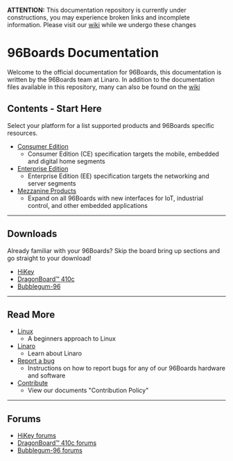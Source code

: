 **ATTENTION:** This documentation repository is currently under constructions, you may experience broken links and incomplete information. Please visit our [wiki](https://github.com/96boards/documentation/wiki) while we undergo these changes

# 96Boards Documentation

Welcome to the official documentation for 96Boards, this documentation is written by the 96Boards team at Linaro. In addition to the documentation files available in this repository,
many can also be found on the [wiki](https://github.com/96boards/documentation/wiki)

## Contents - Start Here

Select your platform for a list supported products and 96Boards specific resources. 

- [Consumer Edition](ConsumerEdition/README.md)
   - Consumer Edition (CE) specification targets the mobile, embedded and digital home segments
- [Enterprise Edition](EnterpriseEdition/README.md)
   - Enterprise Edition (EE) specification targets the networking and server segments
- [Mezzanine Products](MezzanineProducts/README.md)
   - Expand on all 96Boards with new interfaces for IoT, industrial control, and other embedded applications
   
***

## Downloads

Already familiar with your 96Boards? Skip the board bring up sections and go straight to your download!

- [HiKey](ConsumerEdition/HiKey/Downloads/README.md)
- [DragonBoard™ 410c](ConsumerEdition/DragonBoard-410c/Downloads/README.md)
- [Bubblegum-96](ConsumerEdition/Bubblegum-96/Downloads/README.md)

***
## Read More

- [Linux](Linux.md)
   - A beginners approach to Linux
- [Linaro](http://www.linaro.org/about/)
   - Learn about Linaro
- [Report a bug](Report_a_bug.md)
   - Instructions on how to report bugs for any of our 96Boards hardware and software
- [Contribute](Contribute.md)
   - View our documents "Contribution Policy"

***

## Forums

- [HiKey forums](http://www.96boards.org/forums/forum/products/hikey/)
- [DragonBoard™ 410c forums](http://www.96boards.org/forums/forum/products/dragonboard410c/)
- [Bubblegum-96 forums](http://www.96boards.org/forums/forum/products/bubblegum96/)
